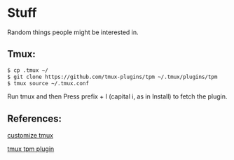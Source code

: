 # Stuff
Random things people might be interested in.


## Tmux:
``` bash
$ cp .tmux ~/
$ git clone https://github.com/tmux-plugins/tpm ~/.tmux/plugins/tpm
$ tmux source ~/.tmux.conf

```
Run tmux and then Press prefix + I (capital i, as in Install) to fetch the plugin.


## References:
[customize tmux](https://www.hamvocke.com/blog/a-guide-to-customizing-your-tmux-conf/)

[tmux tpm plugin](https://github.com/tmux-plugins/tpm)
